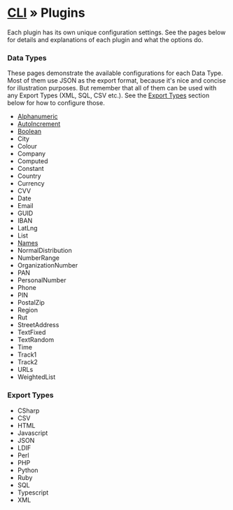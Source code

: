 # [CLI](./README.md) &raquo; Plugins

Each plugin has its own unique configuration settings. See the pages below for details and explanations of each plugin and 
what the options do.

### Data Types

These pages demonstrate the available configurations for each Data Type. Most of them use JSON as the export format, 
because it's nice and concise for illustration purposes. But remember that all of them can be used with any Export 
Types (XML, SQL, CSV etc.). See the [Export Types](#export-types) section below for how to configure those.

- [Alphanumeric](../client/src/plugins/dataTypes/Alphanumeric/README.md)
- [AutoIncrement](../client/src/plugins/dataTypes/AutoIncrement/README.md)
- [Boolean](../client/src/plugins/dataTypes/Boolean/README.md)
- City
- Colour
- Company
- Computed
- Constant
- Country
- Currency
- CVV
- Date
- Email
- GUID
- IBAN
- LatLng
- List
- [Names](../client/src/plugins/dataTypes/Names/README.md)
- NormalDistribution
- NumberRange
- OrganizationNumber
- PAN
- PersonalNumber
- Phone
- PIN
- PostalZip
- Region
- Rut
- StreetAddress
- TextFixed
- TextRandom
- Time
- Track1
- Track2
- URLs
- WeightedList

### Export Types

- CSharp
- CSV
- HTML
- Javascript
- JSON
- LDIF
- Perl
- PHP
- Python
- Ruby
- SQL
- Typescript
- XML

